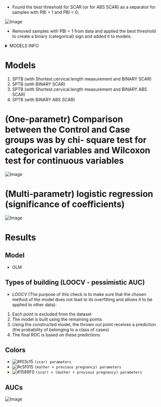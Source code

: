 - Found the best threshold for SCAR (or for ABS SCAR) as a separator for samples with PBI = 1 and PBI = 0;

![Image](SCAR_both.png)

- Removed samples with PBI = 1 from data and applied the best threshold to create a binary (categorical) sign and added it to models.

<details>
  <summary>MODELS INFO </summary>

**1** SAMPLES=127: CASES/CONTROLS: 6/121; FEATURES: Excluded (7):Uterine.Extensions,Cervical.lacerations,Pyrexia.in.labour.or.postpartum,Interpregnancy.interval,FDCS.pregnancy.birth.weight..g.,Duration.of.2nd.stage..MIN.,Duration.of.active.second.stage..MIN.; FEATURES: With NA (0):; FEATURES: Good (24):White,Black,South.East.Asian,Others,Smoking.History,Previous.SPTB,Previous.PPROM,Previous.late.miscarriage,Cervical.Surgery,Uterine.anomaly,History.of.recurrent.UTI.in.pregnancy,Trial.of.intrumental.delivery,Shortest.scar.distance.to.internal.os_BY_PBI,BMI,Age.at.del,Gravida,Parity,number_Previous.SPTB,number_Previous.PPROM,number_Previous.late.miscarriage,number_Cervical.Surgery,number_previous.FDCS,Fetal.fibronectin.value..ng.ml.,Shortest.cervical.length.14_24
**2** SAMPLES=127: CASES/CONTROLS: 6/121; FEATURES: Excluded (7):Uterine.Extensions,Cervical.lacerations,Pyrexia.in.labour.or.postpartum,Interpregnancy.interval,FDCS.pregnancy.birth.weight..g.,Duration.of.2nd.stage..MIN.,Duration.of.active.second.stage..MIN.; FEATURES: With NA (0):; FEATURES: Good (23):White,Black,South.East.Asian,Others,Smoking.History,Previous.SPTB,Previous.PPROM,Previous.late.miscarriage,Cervical.Surgery,Uterine.anomaly,History.of.recurrent.UTI.in.pregnancy,Trial.of.intrumental.delivery,Shortest.scar.distance.to.internal.os_BY_PBI,BMI,Age.at.del,Gravida,Parity,number_Previous.SPTB,number_Previous.PPROM,number_Previous.late.miscarriage,number_Cervical.Surgery,number_previous.FDCS,Fetal.fibronectin.value..ng.ml.
**3** SAMPLES=127: CASES/CONTROLS: 6/121; FEATURES: Excluded (7):Uterine.Extensions,Cervical.lacerations,Pyrexia.in.labour.or.postpartum,Interpregnancy.interval,FDCS.pregnancy.birth.weight..g.,Duration.of.2nd.stage..MIN.,Duration.of.active.second.stage..MIN.; FEATURES: With NA (0):; FEATURES: Good (24):White,Black,South.East.Asian,Others,Smoking.History,Previous.SPTB,Previous.PPROM,Previous.late.miscarriage,Cervical.Surgery,Uterine.anomaly,History.of.recurrent.UTI.in.pregnancy,Trial.of.intrumental.delivery,Shortest.scar.distance.from.internal.os_BY_PBI,BMI,Age.at.del,Gravida,Parity,number_Previous.SPTB,number_Previous.PPROM,number_Previous.late.miscarriage,number_Cervical.Surgery,number_previous.FDCS,Fetal.fibronectin.value..ng.ml.,Shortest.cervical.length.14_24
**4** SAMPLES=127: CASES/CONTROLS: 6/121; FEATURES: Excluded (7):Uterine.Extensions,Cervical.lacerations,Pyrexia.in.labour.or.postpartum,Interpregnancy.interval,FDCS.pregnancy.birth.weight..g.,Duration.of.2nd.stage..MIN.,Duration.of.active.second.stage..MIN.; FEATURES: With NA (0):; FEATURES: Good (23):White,Black,South.East.Asian,Others,Smoking.History,Previous.SPTB,Previous.PPROM,Previous.late.miscarriage,Cervical.Surgery,Uterine.anomaly,History.of.recurrent.UTI.in.pregnancy,Trial.of.intrumental.delivery,Shortest.scar.distance.from.internal.os_BY_PBI,BMI,Age.at.del,Gravida,Parity,number_Previous.SPTB,number_Previous.PPROM,number_Previous.late.miscarriage,number_Cervical.Surgery,number_previous.FDCS,Fetal.fibronectin.value..ng.ml.
</details>

# Models

1. SPTB (with Shortest.cervical.length measurement and BINARY SCAR)
2. SPTB (with BINARY SCAR)
3. SPTB (with Shortest.cervical.length measurement and BINARY ABS SCAR)
4. SPTB (with BINARY ABS SCAR)

# (One-parametr) Comparison between the Control and Case groups was by chi- square test for categorical variables and Wilcoxon test for continuous variables

![Image](SPTB_common_one_1.png)

# (Multi-parametr) logistic regression (significance of coefficients)
![Image](SPTB_common_all_1.png)



# Results
## Model
- GLM

## Types of building (LOOCV - pessimistic AUC)
- *LOOCV* (The purpose of this check is to make sure that the chosen method of the model does not lead to its overfitting and allows it to be applied to other data):
1. Each point is excluded from the dataset
2. The model is built using the remaining points
3. Using the constructed model, the thrown out point receives a prediction (the probability of belonging to a class of cases)
4. The final ROC is based on these predictions

## Colors
- ![#f03c15](https://via.placeholder.com/15/f03c15/000000?text=+) `(scar) parameters`
- ![#c5f015](https://via.placeholder.com/15/c5f015/000000?text=+) `(mather + previous pregnancy) parameters`
- ![#1589F0](https://via.placeholder.com/15/1589F0/000000?text=+) `(scar) + (mather + previous pregnancy) parameters`

## AUCs
![Image](SPTB_special_fig.png)

